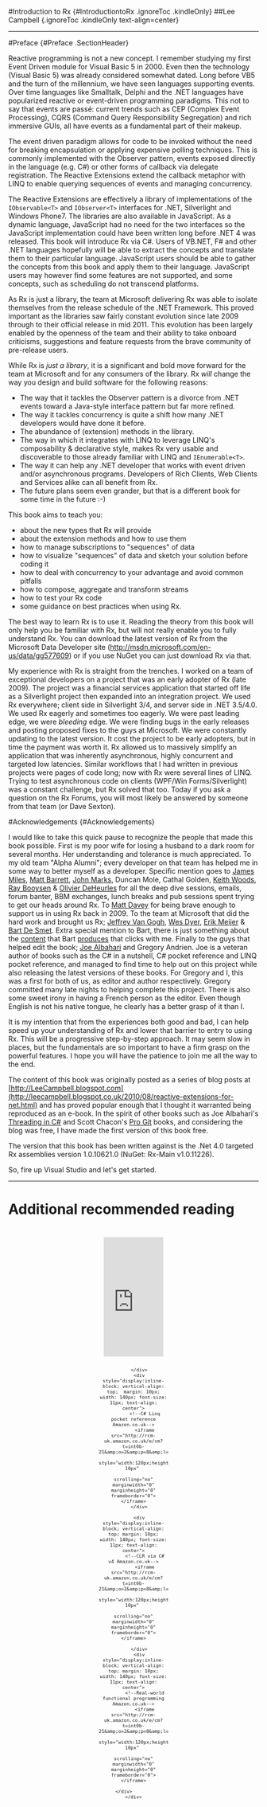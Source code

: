 #Introduction to Rx {#IntroductiontoRx .ignoreToc .kindleOnly}
##Lee Campbell		{.ignoreToc .kindleOnly text-align=center}
   
---

#Preface {#Preface .SectionHeader}

Reactive programming is not a new concept. I remember studying my first Event Driven
module for Visual Basic 5 in 2000. Even then the technology (Visual Basic 5) was
already considered somewhat dated. Long before VB5 and the turn of the millennium,
we have seen languages supporting events. Over time languages like Smalltalk, Delphi
and the .NET languages have popularized reactive or event-driven programming paradigms.
This not to say that events are pass&eacute;: current trends such as CEP (Complex
Event Processing), CQRS (Command Query Responsibility Segregation) and rich immersive
GUIs, all have events as a fundamental part of their makeup.

The event driven paradigm allows for code to be invoked without the need for breaking
encapsulation or applying expensive polling techniques. This is commonly implemented
with the Observer pattern, events exposed directly in the language (e.g. C#) or
other forms of callback via delegate registration. The Reactive Extensions extend
the callback metaphor with LINQ to enable querying sequences of events and managing
concurrency.

The Reactive Extensions are effectively a library of implementations of the `IObservable<T>`
and `IObserver<T>` interfaces for .NET, Silverlight and Windows Phone7. 
The libraries are also available in JavaScript. As a dynamic language, JavaScript
had no need for the two interfaces so the JavaScript implementation could have been
written long before .NET 4 was released. This book will introduce Rx via C#. Users
of VB.NET, F# and other .NET languages hopefully will be able to extract the concepts
and translate them to their particular language. JavaScript users should be able
to gather the concepts from this book and apply them to their language. JavaScript
users may however find some features are not supported, and some concepts, such
as scheduling do not transcend platforms.

As Rx is just a library, the team at Microsoft delivering Rx was able to isolate
themselves from the release schedule of the .NET Framework. This proved important
as the libraries saw fairly constant evolution since late 2009 through to their
official release in mid 2011. This evolution has been largely enabled by the openness
of the team and their ability to take onboard criticisms, suggestions and feature
requests from the brave community of pre-release users.

While Rx is _just a library_, it is a significant and bold move forward for
the team at Microsoft and for any consumers of the library. Rx _will_ change
the way you design and build software for the following reasons:

  *  The way that it tackles the Observer pattern is a divorce from .NET events toward a Java-style interface pattern but far more refined.
  *  The way it tackles concurrency is quite a shift how many .NET developers would have done it before.
  * The abundance of (extension) methods in the library.
  * The way in which it integrates with LINQ to leverage LINQ's composability &amp;	declarative style, makes Rx very usable and discoverable to those already familiar with LINQ and `IEnumerable<T>`.
  * The way it can help any .NET developer that works with event driven and/or asynchronous programs. Developers of Rich Clients, Web Clients and Services alike can all benefit from Rx.
  * The future plans seem even grander, but that is a different book for some time in the future :-)

This book aims to teach you:

  * about the new types that Rx will provide 
  * about the extension methods and how to use them
  * how to manage subscriptions to "sequences" of data
  * how to visualize "sequences" of data and sketch your solution before coding it
  * how to deal with concurrency to your advantage and avoid common pitfalls
  * how to compose, aggregate and transform streams
  * how to test your Rx code
  * some guidance on best practices when using Rx.
    
The best way to learn Rx is to use it. Reading the theory from this book will only
help you be familiar with Rx, but will not really enable you to fully understand
Rx. You can download the latest version of Rx from the Microsoft Data Developer
site (<http://msdn.microsoft.com/en-us/data/gg577609>)
or if you use NuGet you can just download Rx via that.


My experience with Rx is straight from the trenches. I worked on a team of exceptional
developers on a project that was an early adopter of Rx (late 2009). The project
was a financial services application that started off life as a Silverlight project
then expanded into an integration project. We used Rx everywhere; client side in
Silverlight 3/4, and server side in .NET 3.5/4.0. We used Rx eagerly and sometimes
too eagerly. We were past leading edge, we were _bleeding_ edge. We were finding
bugs in the early releases and posting proposed fixes to the guys at Microsoft.
We were constantly updating to the latest version. It cost the project to be early
adopters, but in time the payment was worth it. Rx allowed us to massively simplify
an application that was inherently asynchronous, highly concurrent and targeted
low latencies. Similar workflows that I had written in previous projects were pages
of code long; now with Rx were several lines of LINQ. Trying to test asynchronous
code on clients (WPF/Win Forms/Silverlight) was a constant challenge, but Rx solved
that too. Today if you ask a question on the Rx Forums, you will most likely be
answered by someone from that team (or Dave Sexton).



#Acknowledgements	{#Acknowledgements}

I would like to take this quick pause to recognize the people that made this book
possible. First is my poor wife for losing a husband to a dark room for several
months. Her understanding and tolerance is much appreciated. To my old team "Alpha
Alumni"; every developer on that team has helped me in some way to better myself
as a developer. Specific mention goes to 
[James Miles](http://enumeratethis.com/), 
[Matt Barrett](http://weareadaptive.com/blog/), 
[John Marks](http://johnhmarks.wordpress.com/), 
Duncan Mole, 
Cathal Golden, 
[Keith Woods](http://keith-woods.com), 
[Ray Booysen](http://nondestructiveme.com) &amp; 
[Olivier DeHeurles](http://odeheurles.com/) 
for all the deep dive sessions, emails, forum banter, BBM exchanges, lunch breaks 
and pub sessions spent trying to get our heads around Rx. To 
[Matt Davey](http://mdavey.wordpress.com) 
for being brave enough to support us in using Rx back in 2009.
To the team at Microsoft that did the hard work and brought us Rx; 
[Jeffrey Van Gogh](http://blogs.msdn.com/b/jeffva/), 
[Wes Dyer](http://blogs.msdn.com/b/wesdyer/), 
[Erik Meijer](http://www.applied-duality.com/) &amp; 
[Bart De Smet](http://blogs.bartdesmet.net/bart/). 
Extra special mention to Bart, there is just something about the 
[content](http://channel9.msdn.com/Tags/bart+de+smet) that Bart 
[produces](http://www.infoq.com/author/Bart-De-Smet) that clicks with me. 
Finally to the guys that helped edit the book; 
[Joe Albahari](http://www.albahari.com/) 
and Gregory Andrien. Joe is a veteran author of books such
as the C# in a nutshell, C# pocket reference and LINQ pocket reference, and managed
to find time to help out on this project while also releasing the latest versions
of these books. For Gregory and I, this was a first for both of us, as editor and
author respectively. Gregory committed many late nights to helping complete this
project. There is also some sweet irony in having a French person as the editor.
Even though English is not his native tongue, he clearly has a better grasp of it
than I.


It is my intention that from the experiences both good and bad, I can help speed
up your understanding of Rx and lower that barrier to entry to using Rx. This will
be a progressive step-by-step approach. It may seem slow in places, but the fundamentals
are so important to have a firm grasp on the powerful features. I hope you will
have the patience to join me all the way to the end.

The content of this book was originally posted as a series of blog posts at 
[http://LeeCampbell.blogspot.com](http://leecampbell.blogspot.co.uk/2010/08/reactive-extensions-for-net.html)
and has proved popular enough that I thought it warranted being reproduced as an e-book. 
In the spirit of other books such as
Joe Albahari's [Threading in C#](http://www.albahari.com/threading/)
and Scott Chacon's [Pro Git](http://git-scm.com/book) books, and considering
the blog was free, I have made the first version of this book free.

The version that this book has been written against is the .Net 4.0 targeted Rx
assemblies version 1.0.10621.0 (NuGet: Rx-Main v1.0.11226).

So, fire up Visual Studio and let's get started.

---

<div class="webonly">
	<h1 class="ignoreToc">Additional recommended reading</h1>
	<div align="center">
		<div style="display:inline-block; vertical-align: top;  margin: 10px; width: 140px; font-size: 11px; text-align: center">
			<!--C# in a nutshell Amazon.co.uk-->
			<iframe src="http://rcm-uk.amazon.co.uk/e/cm?t=int0b-21&amp;o=2&amp;p=8&amp;l=as1&amp;asins=B008E6I1K8&amp;ref=qf_sp_asin_til&amp;fc1=000000&amp;IS2=1&amp;lt1=_blank&amp;m=amazon&amp;lc1=0000FF&amp;bc1=000000&amp;bg1=FFFFFF&amp;f=ifr" 
					style="width:120px;height:240px;margin: 10px" 
					scrolling="no" marginwidth="0" marginheight="0" frameborder="0"></iframe>

		</div>
		<div style="display:inline-block; vertical-align: top;  margin: 10px; width: 140px; font-size: 11px; text-align: center">
			<!--C# Linq pocket reference Amazon.co.uk-->
			<iframe src="http://rcm-uk.amazon.co.uk/e/cm?t=int0b-21&amp;o=2&amp;p=8&amp;l=as1&amp;asins=0596519249&amp;ref=qf_sp_asin_til&amp;fc1=000000&amp;IS2=1&amp;lt1=_blank&amp;m=amazon&amp;lc1=0000FF&amp;bc1=000000&amp;bg1=FFFFFF&amp;f=ifr" 
					style="width:120px;height:240px;margin: 10px" 
					scrolling="no" marginwidth="0" marginheight="0" frameborder="0"></iframe>
		</div>

		<div style="display:inline-block; vertical-align: top; margin: 10px; width: 140px; font-size: 11px; text-align: center">
			<!--CLR via C# v4 Amazon.co.uk-->
			<iframe src="http://rcm-uk.amazon.co.uk/e/cm?t=int0b-21&amp;o=2&amp;p=8&amp;l=as1&amp;asins=B00AA36R4U&amp;ref=qf_sp_asin_til&amp;fc1=000000&amp;IS2=1&amp;lt1=_blank&amp;m=amazon&amp;lc1=0000FF&amp;bc1=000000&amp;bg1=FFFFFF&amp;f=ifr" 
					style="width:120px;height:240px;margin: 10px" 
					scrolling="no" marginwidth="0" marginheight="0" frameborder="0"></iframe>

		</div>
		<div style="display:inline-block; vertical-align: top; margin: 10px; width: 140px; font-size: 11px; text-align: center">
			<!--Real-world functional programming Amazon.co.uk-->
			<iframe src="http://rcm-uk.amazon.co.uk/e/cm?t=int0b-21&amp;o=2&amp;p=8&amp;l=as1&amp;asins=1933988924&amp;ref=qf_sp_asin_til&amp;fc1=000000&amp;IS2=1&amp;lt1=_blank&amp;m=amazon&amp;lc1=0000FF&amp;bc1=000000&amp;bg1=FFFFFF&amp;f=ifr" 
					style="width:120px;height:240px;margin: 10px" 
					scrolling="no" marginwidth="0" marginheight="0" frameborder="0"></iframe>

		</div>           
	</div></div>

